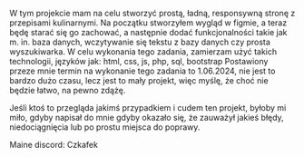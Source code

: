 W tym projekcie mam na celu stworzyć prostą, ładną, responsywną stronę z przepisami kulinarnymi.
Na początku stworzyłem wygląd w figmie, a teraz będę starać się go zachować, a następnie dodać funkcjonalności takie jak m. in. baza danych, wczytywanie się tekstu z bazy danych czy prosta wyszukiwarka.
W celu wykonania tego zadania, zamierzam użyć takich technologii, języków jak: html, css, js, php, sql, bootstrap
Postawiony przeze mnie termin na wykonanie tego zadania to 1.06.2024, nie jest to bardzo dużo czasu, lecz jest to mały projekt, więc myślę, że choć nie będzie łatwo, na pewno zdążę.

Jeśli ktoś to przegląda jakimś przypadkiem i cudem ten projekt, byłoby mi miło, gdyby napisał do mnie gdyby okazało się, że zauważył jakieś błędy, niedociągnięcia lub po prostu miejsca do poprawy.

Maine discord: Czkafek
